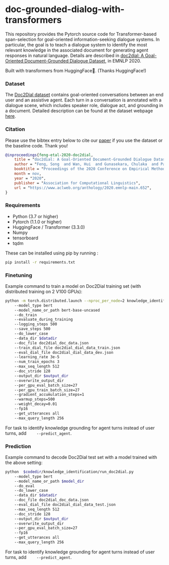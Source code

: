 # doc-grounded-dialog-with-transformers

This repository provides the Pytorch source code for Transformer-based span-selection for goal-oriented information-seeking dialogue systems. In particular, the goal is to teach a dialogue system to identify the most relevant knowledge in the associated document for generating agent responses in natural language. Details are described in 
[doc2dial: A Goal-Oriented Document-Grounded Dialogue Dataset](https://www.aclweb.org/anthology/2020.emnlp-main.652/), in EMNLP 2020.  

Built with transformers from HuggingFace🤗. (Thanks HuggingFace!)
 
### Dataset
The [Doc2Dial dataset](https://doc2dial.github.io/workshop2021/file/doc2dial_sharedtask.zip) contains goal-oriented conversations between an end user and an assistive agent. Each turn in a conversation is annotated with a dialogue scene, which includes speaker role, dialogue act, and grounding in a document.
Detailed description can be found at the dataset webpage [here](https://doc2dial.github.io/workshop2021/data_readme.html).

### Citation
Please use the bibtex entry below to cite our [paper](https://www.aclweb.org/anthology/2020.emnlp-main.652/) if you use the dataset or the baseline code. Thank you!
```bibtex
@inproceedings{feng-etal-2020-doc2dial,
    title = "doc2dial: A Goal-Oriented Document-Grounded Dialogue Dataset",
    author = "Feng, Song  and Wan, Hui  and Gunasekara, Chulaka  and Patel, Siva  and Joshi, Sachindra  and Lastras, Luis",
    booktitle = "Proceedings of the 2020 Conference on Empirical Methods in Natural Language Processing (EMNLP)",
    month = nov,
    year = "2020",
    publisher = "Association for Computational Linguistics",
    url = "https://www.aclweb.org/anthology/2020.emnlp-main.652",
}
```

### Requirements
 * Python (3.7 or higher)
 * Pytorch (1.1.0 or higher)
 * HuggingFace / Transformer (3.3.0)
 * Numpy
 * tensorboard
 * tqdm

These can be installed using pip by running :
```bash
pip install -r requirements.txt
```

### Finetuning 
Example command to train a model on Doc2Dial training set (with distributed training on 2 V100 GPUs):
```bash
python -m torch.distributed.launch --nproc_per_node=2 knowledge_identification/run_doc2dial.py 
    --model_type bert 
    --model_name_or_path bert-base-uncased
    --do_train 
    --evaluate_during_training
    --logging_steps 500
    --save_steps 500
    --do_lower_case 
    --data_dir $datadir
    --doc_file doc2dial_doc_data.json 
    --train_dial_file doc2dial_dial_data_train.json 
    --eval_dial_file doc2dial_dial_data_dev.json 
    --learning_rate 3e-5 
    --num_train_epochs 3
    --max_seq_length 512 
    --doc_stride 128
    --output_dir $output_dir
    --overwrite_output_dir 
    --per_gpu_eval_batch_size=27   
    --per_gpu_train_batch_size=27   
    --gradient_accumulation_steps=1 
    --warmup_steps=500
    --weight_decay=0.01
    --fp16
    --get_utterances all
    --max_query_length 256
```
For task to identify knowledge grounding for agent turns instead of user turns, add ```    --predict_agent```.

### Prediction 
Example command to decode Doc2Dial test set with a model trained with the above setting:
```bash
python  $codedir/knowledge_identification/run_doc2dial.py 
    --model_type bert 
    --model_name_or_path $model_dir 
    --do_eval 
    --do_lower_case 
    --data_dir $datadir
    --doc_file doc2dial_doc_data.json 
    --eval_dial_file doc2dial_dial_data_test.json 
    --max_seq_length 512 
    --doc_stride 128
    --output_dir $output_dir
    --overwrite_output_dir 
    --per_gpu_eval_batch_size=27 
    --fp16
    --get_utterances all
    --max_query_length 256
```
For task to identify knowledge grounding for agent turns instead of user turns, add ```    --predict_agent```.



